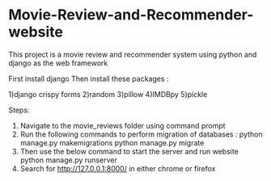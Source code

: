 # Movie-Review-and-Recommender-website
This project is a movie review and recommender system using python and django as the web framework

First install django 
Then install these packages :

1)django crispy forms
2)random
3)pillow
4)IMDBpy
5)pickle

Steps:

1) Navigate to the movie_reviews folder using command prompt
2) Run the following commands to perform migration of databases :
 python manage.py makemigrations
 python manage.py migrate
3) Then use the below command to start the server and run website
 python manage.py runserver
4) Search for http://127.0.0.1:8000/ in either chrome or firefox
